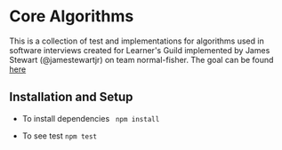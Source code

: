 # Core Algorithms

This is a collection of test and implementations for algorithms used in software interviews created for Learner's Guild implemented by James Stewart (@jamestewartjr) on team normal-fisher. The goal can be found [here](https://github.com/jamestewartjr/LG-algorithms-assessment/blob/master/CONTRACT.md)

## Installation and Setup

- To install dependencies
``` npm install```

- To see test
```npm test```

